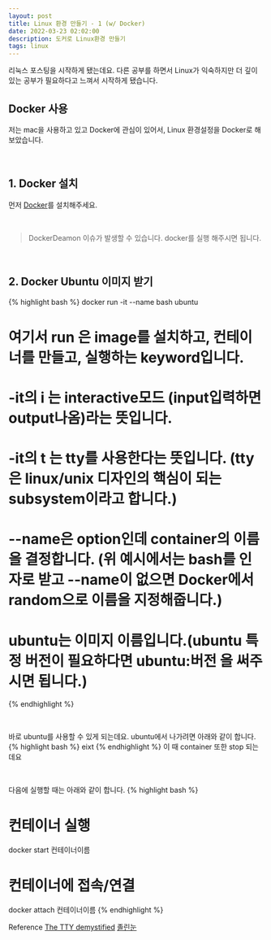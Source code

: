 ```yaml
---
layout: post
title: Linux 환경 만들기 - 1 (w/ Docker)
date: 2022-03-23 02:02:00
description: 도커로 Linux환경 만들기
tags: linux
---
```


리눅스 포스팅을 시작하게 됐는데요. 다른 공부를 하면서 Linux가 익숙하지만 더 깊이 있는 공부가 필요하다고 느껴서 시작하게 됐습니다.

## Docker 사용
저는 mac을 사용하고 있고 Docker에 관심이 있어서, Linux 환경설정을 Docker로 해보았습니다.

<br>

## 1. Docker 설치
먼저 [Docker](https://www.docker.com/products/docker-desktop/)를 설치해주세요. 

<br>

> DockerDeamon 이슈가 발생할 수 있습니다. docker를 실행 해주시면 됩니다. 

<br>

## 2. Docker Ubuntu 이미지 받기

{% highlight bash %}
docker run -it --name bash ubuntu
# 여기서 run 은 image를 설치하고, 컨테이너를 만들고, 실행하는 keyword입니다.
# -it의 i 는 interactive모드 (input입력하면 output나옴)라는 뜻입니다.
# -it의 t 는 tty를 사용한다는 뜻입니다. (tty은 linux/unix 디자인의 핵심이 되는 subsystem이라고 합니다.)
# --name은 option인데 container의 이름을 결정합니다. (위 예시에서는 bash를 인자로 받고 --name이 없으면 Docker에서 random으로 이름을 지정해줍니다.)
# ubuntu는 이미지 이름입니다.(ubuntu 특정 버전이 필요하다면 ubuntu:버전 을 써주시면 됩니다.)
{% endhighlight %}

<br>

바로 ubuntu를 사용할 수 있게 되는데요.
ubuntu에서 나가려면 아래와 같이 합니다.
{% highlight bash %}
eixt
{% endhighlight %}
이 때 container 또한 stop 되는데요

<br>

다음에 실행할 때는 아래와 같이 합니다.
{% highlight bash %}
# 컨테이너 실행
docker start 컨테이너이름
# 컨테이너에 접속/연결
docker attach 컨테이너이름
{% endhighlight %}

Reference
[The TTY demystified](http://www.linusakesson.net/programming/tty/index.php)
[졸린눈](https://sleepyeyes.tistory.com/67)